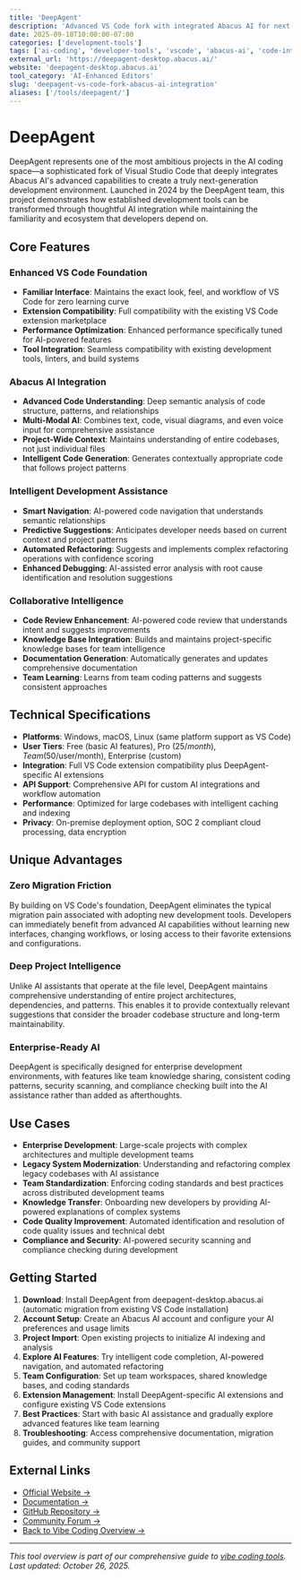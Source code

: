 ```yaml
---
title: 'DeepAgent'
description: 'Advanced VS Code fork with integrated Abacus AI for next-generation development with enhanced code intelligence'
date: 2025-09-18T10:00:00-07:00
categories: ['development-tools']
tags: ['ai-coding', 'developer-tools', 'vscode', 'abacus-ai', 'code-intelligence']
external_url: 'https://deepagent-desktop.abacus.ai/'
website: 'deepagent-desktop.abacus.ai'
tool_category: 'AI-Enhanced Editors'
slug: 'deepagent-vs-code-fork-abacus-ai-integration'
aliases: ['/tools/deepagent/']
---
```


# DeepAgent

DeepAgent represents one of the most ambitious projects in the AI coding space—a sophisticated fork of Visual Studio Code that deeply integrates Abacus AI's advanced capabilities to create a truly next-generation development environment. Launched in 2024 by the DeepAgent team, this project demonstrates how established development tools can be transformed through thoughtful AI integration while maintaining the familiarity and ecosystem that developers depend on.

## Core Features

### Enhanced VS Code Foundation

- **Familiar Interface**: Maintains the exact look, feel, and workflow of VS Code for zero learning curve
- **Extension Compatibility**: Full compatibility with the existing VS Code extension marketplace
- **Performance Optimization**: Enhanced performance specifically tuned for AI-powered features
- **Tool Integration**: Seamless compatibility with existing development tools, linters, and build systems

### Abacus AI Integration

- **Advanced Code Understanding**: Deep semantic analysis of code structure, patterns, and relationships
- **Multi-Modal AI**: Combines text, code, visual diagrams, and even voice input for comprehensive assistance
- **Project-Wide Context**: Maintains understanding of entire codebases, not just individual files
- **Intelligent Code Generation**: Generates contextually appropriate code that follows project patterns

### Intelligent Development Assistance

- **Smart Navigation**: AI-powered code navigation that understands semantic relationships
- **Predictive Suggestions**: Anticipates developer needs based on current context and project patterns
- **Automated Refactoring**: Suggests and implements complex refactoring operations with confidence scoring
- **Enhanced Debugging**: AI-assisted error analysis with root cause identification and resolution suggestions

### Collaborative Intelligence

- **Code Review Enhancement**: AI-powered code review that understands intent and suggests improvements
- **Knowledge Base Integration**: Builds and maintains project-specific knowledge bases for team intelligence
- **Documentation Generation**: Automatically generates and updates comprehensive documentation
- **Team Learning**: Learns from team coding patterns and suggests consistent approaches

## Technical Specifications

- **Platforms**: Windows, macOS, Linux (same platform support as VS Code)
- **User Tiers**: Free (basic AI features), Pro ($25/month), Team ($50/user/month), Enterprise (custom)
- **Integration**: Full VS Code extension compatibility plus DeepAgent-specific AI extensions
- **API Support**: Comprehensive API for custom AI integrations and workflow automation
- **Performance**: Optimized for large codebases with intelligent caching and indexing
- **Privacy**: On-premise deployment option, SOC 2 compliant cloud processing, data encryption

## Unique Advantages

### Zero Migration Friction

By building on VS Code's foundation, DeepAgent eliminates the typical migration pain associated with adopting new development tools. Developers can immediately benefit from advanced AI capabilities without learning new interfaces, changing workflows, or losing access to their favorite extensions and configurations.

### Deep Project Intelligence

Unlike AI assistants that operate at the file level, DeepAgent maintains comprehensive understanding of entire project architectures, dependencies, and patterns. This enables it to provide contextually relevant suggestions that consider the broader codebase structure and long-term maintainability.

### Enterprise-Ready AI

DeepAgent is specifically designed for enterprise development environments, with features like team knowledge sharing, consistent coding patterns, security scanning, and compliance checking built into the AI assistance rather than added as afterthoughts.

## Use Cases

- **Enterprise Development**: Large-scale projects with complex architectures and multiple development teams
- **Legacy System Modernization**: Understanding and refactoring complex legacy codebases with AI assistance
- **Team Standardization**: Enforcing coding standards and best practices across distributed development teams
- **Knowledge Transfer**: Onboarding new developers by providing AI-powered explanations of complex systems
- **Code Quality Improvement**: Automated identification and resolution of code quality issues and technical debt
- **Compliance and Security**: AI-powered security scanning and compliance checking during development

## Getting Started

1. **Download**: Install DeepAgent from deepagent-desktop.abacus.ai (automatic migration from existing VS Code installation)
2. **Account Setup**: Create an Abacus AI account and configure your AI preferences and usage limits
3. **Project Import**: Open existing projects to initialize AI indexing and analysis
4. **Explore AI Features**: Try intelligent code completion, AI-powered navigation, and automated refactoring
5. **Team Configuration**: Set up team workspaces, shared knowledge bases, and coding standards
6. **Extension Management**: Install DeepAgent-specific AI extensions and configure existing VS Code extensions
7. **Best Practices**: Start with basic AI assistance and gradually explore advanced features like team learning
8. **Troubleshooting**: Access comprehensive documentation, migration guides, and community support

## External Links

- [Official Website →](https://deepagent-desktop.abacus.ai/)
- [Documentation →](https://docs.deepagent.dev)
- [GitHub Repository →](https://github.com/deepagent/deepagent)
- [Community Forum →](https://community.deepagent.dev)
- [Back to Vibe Coding Overview →](/blog/posts/vibe-coding-revolution/)

---

_This tool overview is part of our comprehensive guide to [vibe coding tools](/blog/posts/vibe-coding-revolution/). Last updated: October 26, 2025._
